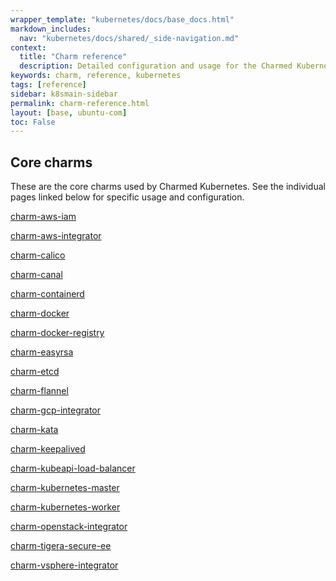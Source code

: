 ```yaml
---
wrapper_template: "kubernetes/docs/base_docs.html"
markdown_includes:
  nav: "kubernetes/docs/shared/_side-navigation.md"
context:
  title: "Charm reference"
  description: Detailed configuration and usage for the Charmed Kubernetes charms
keywords: charm, reference, kubernetes
tags: [reference]
sidebar: k8smain-sidebar
permalink: charm-reference.html
layout: [base, ubuntu-com]
toc: False
---
```


## Core charms

These are the core charms used by Charmed Kubernetes. See the individual pages
linked below for specific usage and configuration.


[charm-aws-iam](/kubernetes/docs/charm-aws-iam)

[charm-aws-integrator](/kubernetes/docs/charm-aws-integrator)

[charm-calico](/kubernetes/docs/charm-calico)

[charm-canal](/kubernetes/docs/charm-canal)

[charm-containerd](/kubernetes/docs/charm-containerd)

[charm-docker](/kubernetes/docs/charm-docker)

[charm-docker-registry](/kubernetes/docs/charm-docker-registry)

[charm-easyrsa](/kubernetes/docs/charm-easyrsa)

[charm-etcd](/kubernetes/docs/charm-etcd)

[charm-flannel](/kubernetes/docs/charm-flannel)

[charm-gcp-integrator](/kubernetes/docs/charm-gcp-integrator)

[charm-kata](/kubernetes/docs/charm-kata)

[charm-keepalived](/kubernetes/docs/charm-keepalived)

[charm-kubeapi-load-balancer](/kubernetes/docs/charm-kubeapi-load-balancer)

[charm-kubernetes-master](/kubernetes/docs/charm-kubernetes-master)

[charm-kubernetes-worker](/kubernetes/docs/charm-kubernetes-worker)

[charm-openstack-integrator](/kubernetes/docs/charm-openstack-integrator)

[charm-tigera-secure-ee](/kubernetes/docs/charm-tigera-secure-ee)

[charm-vsphere-integrator](/kubernetes/docs/charm-vsphere-integrator)



